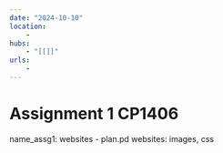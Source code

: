 ```yaml
---
date: "2024-10-10"
location: 
    - 
hubs: 
    - "[[]]"
urls:
    - 
---
```


# Assignment 1 CP1406
name_assg1: websites - plan.pd
websites: images, css 
